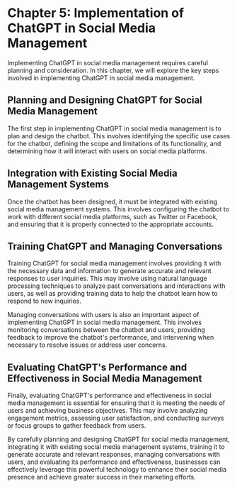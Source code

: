 Chapter 5: Implementation of ChatGPT in Social Media Management
===============================================================

Implementing ChatGPT in social media management requires careful planning and consideration. In this chapter, we will explore the key steps involved in implementing ChatGPT in social media management.

Planning and Designing ChatGPT for Social Media Management
----------------------------------------------------------

The first step in implementing ChatGPT in social media management is to plan and design the chatbot. This involves identifying the specific use cases for the chatbot, defining the scope and limitations of its functionality, and determining how it will interact with users on social media platforms.

Integration with Existing Social Media Management Systems
---------------------------------------------------------

Once the chatbot has been designed, it must be integrated with existing social media management systems. This involves configuring the chatbot to work with different social media platforms, such as Twitter or Facebook, and ensuring that it is properly connected to the appropriate accounts.

Training ChatGPT and Managing Conversations
-------------------------------------------

Training ChatGPT for social media management involves providing it with the necessary data and information to generate accurate and relevant responses to user inquiries. This may involve using natural language processing techniques to analyze past conversations and interactions with users, as well as providing training data to help the chatbot learn how to respond to new inquiries.

Managing conversations with users is also an important aspect of implementing ChatGPT in social media management. This involves monitoring conversations between the chatbot and users, providing feedback to improve the chatbot's performance, and intervening when necessary to resolve issues or address user concerns.

Evaluating ChatGPT's Performance and Effectiveness in Social Media Management
-----------------------------------------------------------------------------

Finally, evaluating ChatGPT's performance and effectiveness in social media management is essential for ensuring that it is meeting the needs of users and achieving business objectives. This may involve analyzing engagement metrics, assessing user satisfaction, and conducting surveys or focus groups to gather feedback from users.

By carefully planning and designing ChatGPT for social media management, integrating it with existing social media management systems, training it to generate accurate and relevant responses, managing conversations with users, and evaluating its performance and effectiveness, businesses can effectively leverage this powerful technology to enhance their social media presence and achieve greater success in their marketing efforts.
